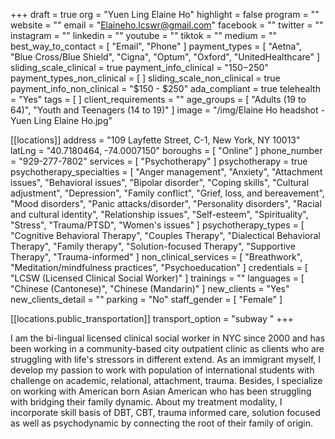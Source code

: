 +++
draft = true
org = "Yuen Ling Elaine Ho"
highlight = false
program = ""
website = ""
email = "Elaineho.lcswr@gmail.com"
facebook = ""
twitter = ""
instagram = ""
linkedin = ""
youtube = ""
tiktok = ""
medium = ""
best_way_to_contact = [ "Email", "Phone" ]
payment_types = [
  "Aetna",
  "Blue Cross/Blue Shield",
  "Cigna",
  "Optum",
  "Oxford",
  "UnitedHealthcare"
]
sliding_scale_clinical = true
payment_info_clinical = "$150-$250"
payment_types_non_clinical = [ ]
sliding_scale_non_clinical = true
payment_info_non_clinical = "$150 - $250"
ada_compliant = true
telehealth = "Yes"
tags = [ ]
client_requirements = ""
age_groups = [ "Adults (19 to 64)", "Youth and Teenagers (14 to 19)" ]
image = "/img/Elaine Ho headshot - Yuen Ling Elaine Ho.jpg"

[[locations]]
address = "109 Layfette Street, C-1, New York, NY 10013"
latLng = "40.7180464, -74.0007150"
boroughs = [ "Online" ]
phone_number = "929-277-7802"
services = [ "Psychotherapy" ]
psychotherapy = true
psychotherapy_specialties = [
  "Anger management",
  "Anxiety",
  "Attachment issues",
  "Behavioral issues",
  "Bipolar disorder",
  "Coping skills",
  "Cultural adjustment",
  "Depression",
  "Family conflict",
  "Grief, loss, and bereavement",
  "Mood disorders",
  "Panic attacks/disorder",
  "Personality disorders",
  "Racial and cultural identity",
  "Relationship issues",
  "Self-esteem",
  "Spirituality",
  "Stress",
  "Trauma/PTSD",
  "Women's issues"
]
psychotherapy_types = [
  "Cognitive Behavioral Therapy",
  "Couples Therapy",
  "Dialectical Behavioral Therapy",
  "Family therapy",
  "Solution-focused Therapy",
  "Supportive Therapy",
  "Trauma-informed"
]
non_clinical_services = [
  "Breathwork",
  "Meditation/mindfulness practices",
  "Psychoeducation"
]
credentials = [ "LCSW (Licensed Clinical Social Worker)" ]
trainings = ""
languages = [ "Chinese (Cantonese)", "Chinese (Mandarin)" ]
new_clients = "Yes"
new_clients_detail = ""
parking = "No"
staff_gender = [ "Female" ]

  [[locations.public_transportation]]
  transport_option = "subway "
+++


I am the bi-lingual licensed clinical social worker in NYC since 2000 and has been working in a community-based city outpatient clinic as clients who are struggling with life's stressors in different extend. As an immigrant myself, I develop my passion to work with population of international students with challenge on academic, relational, attachment, trauma. Besides, I specialize on working with American born Asian American who has been struggling with bridging their family dynamic. About my treatment modality, I incorporate skill basis of DBT, CBT, trauma informed care, solution focused as well as psychodynamic by connecting the root of their family of origin. 

